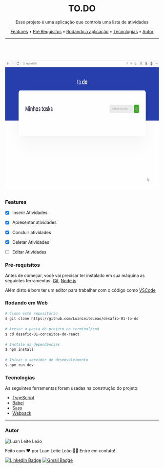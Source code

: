 <h1 align="center">TO.DO</h1>

<p align="center">Esse projeto é uma aplicação que controla uma lista de atividades </p>

<p align="center">
 <a href="#features">Features</a> •
 <a href="#pré-requisitos">Pré Requisitos</a> •
 <a href="#rodando-o-mobile">Rodando a aplicação</a> •
 <a href="#tecnologias">Tecnologias</a> •
 <a href="#autor">Autor</a>
</p>

---

<br>


<h1 align="center">
  <img alt="TO.DO" title="TO.DO" src="./github/to.do.gif" height="425" />
 

</h1>


### Features

- [x] Inserir Atividades 
- [x] Apresentar  atividades
- [x] Concluir atividades
- [x] Deletar Atividades
- [ ] Editar Atividades



### Pré-requisitos

Antes de começar, você vai precisar ter instalado em sua máquina as seguintes ferramentas:
[Git](https://git-scm.com), [Node.js](https://nodejs.org/en/).

Além disto é bom ter um editor para trabalhar com o código como [VSCode](https://code.visualstudio.com/)


### Rodando em Web

```bash
# Clone este repositório
$ git clone https://github.com/LuanLeiteLeao/desafio-01-to-do

# Acesse a pasta do projeto no terminal/cmd
$ cd desafio-01-conceitos-do-react

# Instale as dependências
$ npm install

# Inicar o servidor de desenvolvimento 
$ npm run dev
```


### Tecnologias

As seguintes ferramentas foram usadas na construção do projeto:

- [TypeScript](https://www.typescriptlang.org/)
- [Babel](https://babeljs.io/)
- [Sass](https://sass-lang.com/) 
- [Webpack](https://webpack.js.org/)    

---

### Autor

<img tyle="border-radius: 50%;" alt="Luan Leite Leão" title="Luan Leite Leão" src="https://avatars.githubusercontent.com/u/50849670?s=400&v=4" height="100" width="100" />

Feito com ❤️ por Luan Leite Leão 👋🏽 Entre em contato!

[![LinkedIn Badge](https://img.shields.io/badge/-Luan_Leite_Leão-blue?style=flat-square&logo=Linkedin&logoColor=white&link=https://www.linkedin.com/in/luan-leite-le%C3%A3o-344622196/)](https://www.linkedin.com/in/luan-leite-le%C3%A3o-344622196/)
[![Gmail Badge](https://img.shields.io/badge/-leaoluanleite@gmail.com-c14438?style=flat-square&logo=Gmail&logoColor=white&link=mailto:leaoluanleite@gmail.com)](mailto:leaoluanleite@gmail.com)
